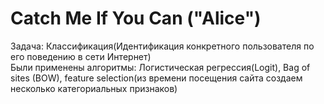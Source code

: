 # Catch Me If You Can ("Alice")
Задача: Классификация(Идентификация конкретного пользователя по его поведению в сети Интернет)  
Были применены алгоритмы: Логистическая регрессия(Logit), Bag of sites (BOW), feature selection(из времени посещения сайта создаем несколько категориальных признаков)
